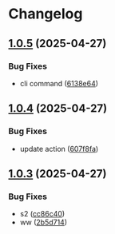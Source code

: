 # Changelog

## [1.0.5](https://github.com/hashemix/discovery-action/compare/v1.0.4...v1.0.5) (2025-04-27)


### Bug Fixes

* cli command ([6138e64](https://github.com/hashemix/discovery-action/commit/6138e64b0c6b4b0908940cfae7520949ebd1376d))

## [1.0.4](https://github.com/hashemix/discovery-action/compare/v1.0.3...v1.0.4) (2025-04-27)


### Bug Fixes

* update action ([607f8fa](https://github.com/hashemix/discovery-action/commit/607f8faf620d86d11fa2be6497669e45e65b3ca2))

## [1.0.3](https://github.com/hashemix/discovery-action/compare/v1.0.2...v1.0.3) (2025-04-27)


### Bug Fixes

* s2 ([cc86c40](https://github.com/hashemix/discovery-action/commit/cc86c40b3822153d4989b7818ee7b2b5b096bb1f))
* ww ([2b5d714](https://github.com/hashemix/discovery-action/commit/2b5d7144897c3aa11a7be8fecb43d105184b654c))

